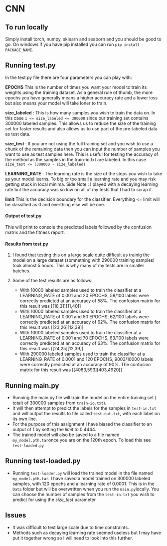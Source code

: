 # CNN

## To run locally

Simply install torch, numpy, sklearn and seaborn and you should be good to go. On windows if you have pip installed you can run `pip install PACKAGE_NAME`.

## Running test.py

In the test.py file there are four parameters you can play with:

**EPOCHS**
This is the number of times you want your model to train its weights using the training dataset. As a general rule of thumb, the more epochs you have generally means a higher accuracy rate and a lower loss but also means your model will take loner to train.

**size_labeled** :
This is how many samples you wish to train the data on. In this case `1 <= size_labeled <= 300000` since our training set contains 300000 labeled samples. This allows us to reduce the size of the training set for faster results and also allows us to use part of the pre-labeled data as test data.

**size_test** :
If you are not using the full training set and you wish to use a chunk of the remaining data then you can input the number of samples you want to use as test samples here.
This is useful for testing the accuracy of the method as the samples in the train-io.txt are labeled.
In this case `size_test <= (300000 - size_labeled)`

**LEARNING_RATE** :
The learning rate is the size of the steps you wish to take as your model learns. To big or too small a learning rate and you may risk getting stuck in local minima.
Side Note : I played with a decaying learning rate but the accuracy was so low on all of my tests that I had to scrap it.

**limit**
This is the decision boundary for the classifier. Everything <= limit will be classified as 0 and everthing else will be one.

#### Output of test.py

This will print to console the predicted labels followed by the confusion matrix and the fitness report.

#### Results from test.py

1. I found that testing this on a large scale quite difficult as trainig the model on a large dataset (somnething with 290000 training samples) took almost 5 hours. This is why many of my tests are in smaller batches.

2. Some of the test results are as follows:
   - With 10000 labeled samples used to train the classifier at a LEARNING_RATE of 0.001 and 20 EPOCHS, 58/100 labels were correctly predicted at an accuracy of 58%. The confusion matrix for this result was [[18,31][11,40]]
   - With 10000 labeled samples used to train the classifier at a LEARNING_RATE of 0.001 and 50 EPOCHS, 62/100 labels were correctly predicted at an accuracy of 62%. The confusion matrix for this result was [[23,26][12,39]]
   - With 10000 labeled samples used to train the classifier at a LEARNING_RATE of 0.001 and 70 EPOCHS, 63/100 labels were correctly predicted at an accuracy of 63%. The confusion matrix for this result was [[24,25][12,39]]
   - With 290000 labeled samples used to train the classifier at a LEARNING_RATE of 0.0001 and 120 EPOCHS, 9003/10000 labels were correctly predicted at an accuracy of 90%. The confusion matrix for this result was [[4083,593][403,4920]]

## Running main.py

- Running the main.py file will train the model on the entire training set ( totalt of 300000 samples from `train-io.txt`).
- It will then attempt to predict the labels for the samples in `test-in.txt` and will output the results to file called `test.out.txt`, with each label on its own line.
- For the purpose of this assignment I have biased the classifier to an output of 1 by setting the _limit_ to 0.4444.
- The trained model will also be saved to a file named `my_model.pth.tar`once you are on the 120th epoch. To load this see `test-loaded.py`

## Running test-loaded.py

- Running `test-loader.py` will load the trained model in the file named `my_model.pth.tar`. I have saved a model trained on 300000 labeled samples, with 120 epochs and a learning rate of 0.0001. This is in the `Data` folder but will be overwritten when you run the `main.py`locally. You can choose the number of samples from the `test-in.txt` you wish to predict for using the _size_test_ parameter

## Issues

- It was difficult to test large scale due to time constraints.
- Methods such as decaying learning rate seemed useless but I may have put it together wrong so I will need to look into this further.
